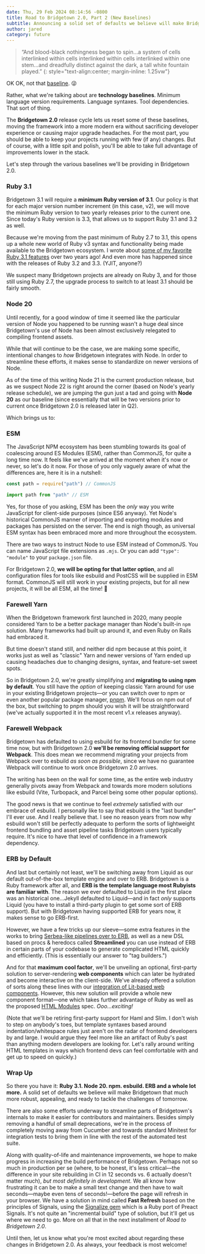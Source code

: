 ```yaml
---
date: Thu, 29 Feb 2024 08:14:56 -0800
title: Road to Bridgetown 2.0, Part 2 (New Baselines)
subtitle: Announcing a solid set of defaults we believe will make Bridgetown that much more robust, appealing, and ready to tackle the challenges of tomorrow.
author: jared
category: future
---
```


> “And blood-black nothingness began to spin…a system of cells interlinked within cells interlinked within cells interlinked within one stem…and dreadfully distinct against the dark, a tall white fountain played.”
{: style="text-align:center; margin-inline: 1.25vw"}

OK OK, not that [baseline](https://www.youtube.com/watch?v=1h-seEowtDw). 😜

Rather, what we're talking about are **technology baselines**. Minimum language version requirements. Language syntaxes. Tool dependencies. That sort of thing.

The **Bridgetown 2.0** release cycle lets us reset some of these baselines, moving the framework into a more modern era without sacrificing developer experience or causing major upgrade headaches. For the most part, you should be able to keep your projects running with few (if any) changes. But of course, with a little spit and polish, you'll be able to take full advantage of improvements lower in the stack.

Let's step through the various baselines we'll be providing in Bridgetown 2.0.

### Ruby 3.1

Bridgetown 3.1 will require a **minimum Ruby version of 3.1**. Our policy is that for each major version number increment (in this case, v2), we will move the minimum Ruby version to two yearly releases prior to the current one. Since today's Ruby version is 3.3, that allows us to support Ruby 3.1 and 3.2 as well.

Because we're moving from the past minimum of Ruby 2.7 to 3.1, this opens up a whole new world of Ruby v3 syntax and functionality being made available to the Bridgetown ecosystem. I wrote about [some of my favorite Ruby 3.1 features](https://www.fullstackruby.dev/ruby-3-fundamentals/2021/01/06/everything-you-need-to-know-about-destructuring-in-ruby-3/) over two years ago! And even more has happened since with the releases of Ruby 3.2 and 3.3. (YJIT, anyone?)

We suspect many Bridgetown projects are already on Ruby 3, and for those still using Ruby 2.7, the upgrade process to switch to at least 3.1 should be fairly smooth.

### Node 20

Until recently, for a good window of time it seemed like the particular version of Node you happened to be running wasn't a huge deal since Bridgetown's use of Node has been almost exclusively relegated to compiling frontend assets.

While that will continue to be the case, we are making some specific, intentional changes to *how* Bridgetown integrates with Node. In order to streamline these efforts, it makes sense to standardize on newer versions of Node.

As of the time of this writing Node 21 is the current production release, but as we suspect Node 22 is right around the corner (based on Node's yearly release schedule), we are jumping the gun just a tad and going with **Node 20** as our baseline (since essentially that will be two versions prior to current once Bridgetown 2.0 is released later in Q2).

Which brings us to:

### ESM

The JavaScript NPM ecosystem has been stumbling towards its goal of coalescing around ES Modules (ESM), rather than CommonJS, for quite a long time now. It feels like we've arrived at the moment when it's now or never, so let's do it now. For those of you only vaguely aware of what the differences are, here it is in a nutshell:

```js
const path = require("path") // CommonJS

import path from "path" // ESM
```

Yes, for those of you asking, ESM has been the _only_ way you write JavaScript for client-side purposes (since ES6 anyway). Yet Node's historical CommonJS manner of importing and exporting modules and packages has persisted on the server. The end is nigh though, as universal ESM syntax has been embraced more and more throughout the ecosystem.

There are two ways to instruct Node to use ESM instead of CommonJS. You can name JavaScript file extensions as `.mjs`. Or you can add `"type": "module"` to your `package.json` file.

For Bridgetown 2.0, **we will be opting for that latter option**, and all configuration files for tools like esbuild and PostCSS will be supplied in ESM format. CommonJS will still work in your existing projects, but for all new projects, it will be all ESM, all the time! 👏

### Farewell Yarn

When the Bridgetown framework first launched in 2020, many people considered Yarn to be a better package manager than Node's built-in `npm` solution. Many frameworks had built up around it, and even Ruby on Rails had embraced it.

But time doesn't stand still, and neither did npm because at this point, it works just as well as "classic" Yarn and newer versions of Yarn ended up causing headaches due to changing designs, syntax, and feature-set sweet spots.

So in Bridgetown 2.0, we're greatly simplifying and **migrating to using npm by default**. You still have the *option* of keeping classic Yarn around for use in your existing Bridgetown projects—or you can switch over to npm or even another popular package manager, [pnpm](https://pnpm.io/). We'll focus on npm out of the box, but switching to pnpm should you wish it will be straightforward (we've actually supported it in the most recent v1.x releases anyway).

### Farewell Webpack

Bridgetown has defaulted to using esbuild for its frontend bundler for some time now, but with Bridgetown 2.0 **we'll be removing official support for Webpack**. This does mean we recommend migrating your projects from Webpack over to esbuild *as soon as possible*, since we have no guarantee Webpack will continue to work once Bridgetown 2.0 arrives.

The writing has been on the wall for some time, as the entire web industry generally pivots away from Webpack and towards more modern solutions like esbuild (Vite, Turbopack, and Parcel being some other popular options).

The good news is that we continue to feel *extremely* satisfied with our embrace of esbuild. I personally like to say that esbuild is the "last bundler" I'll ever use. And I really believe that. I see no reason years from now why esbuild won't still be perfectly adequate to perform the sorts of lightweight frontend bundling and asset pipeline tasks Bridgetown users typically require. It's nice to have that level of confidence in a framework dependency.

### ERB by Default

And last but certainly not least, we'll be switching away from Liquid as our default out-of-the-box template engine and over to ERB. Bridgetown is a Ruby framework after all, and **ERB is the template language most Rubyists are familiar with**. The reason we ever defaulted to Liquid in the first place was an historical one…Jekyll defaulted to Liquid—and in fact _only_ supports Liquid (you have to install a third-party plugin to get some sort of ERB support). But with Bridgetown having supported ERB for years now, it makes sense to go ERB-first.

However, we have a few tricks up our sleeve—some extra features in the works to bring [Serbea-like pipelines over to ERB](https://www.serbea.dev/#add-pipelines-to-any-ruby-templates), as well as a new DSL based on procs & heredocs called **Streamlined** you can use instead of ERB in certain parts of your codebase to generate complicated HTML quickly and efficiently. (This is essentially our answer to "tag builders.")

And for that **maximum cool factor**, we'll be unveiling an optional, first-party solution to server-rendering **web components** which can later be hydrated and become interactive on the client-side. We've already offered a solution of sorts along these lines with our [integration of Lit-based web components](https://www.bridgetownrb.com/docs/components/lit). However, this new solution will provide a whole new component format—one which takes further advantage of Ruby as well as the proposed [HTML Modules](https://github.com/WICG/webcomponents/blob/gh-pages/proposals/html-modules-explainer.md) spec. *Ooo…exciting!*

(Note that we'll be retiring first-party support for Haml and Slim. I don't wish to step on anybody's toes, but template syntaxes based around indentation/whitespace rules just aren't on the radar of frontend developers by and large. I would argue they feel more like an artifact of Ruby's past than anything modern developers are looking for. Let's rally around writing HTML templates in ways which frontend devs can feel comfortable with and get up to speed on quickly.)

### Wrap Up

So there you have it: **Ruby 3.1. Node 20. npm. esbuild. ERB and a whole lot more.** A solid set of defaults we believe will make Bridgetown that much more robust, appealing, and ready to tackle the challenges of tomorrow.

There are also some efforts underway to streamline parts of Bridgetown's internals to make it easier for contributors and maintainers. Besides simply removing a handful of small deprecations, we're in the process of completely moving away from Cucumber and towards standard Minitest for integration tests to bring them in line with the rest of the automated test suite.

Along with quality-of-life and maintenance improvements, we hope to make progress in increasing the build performance of Bridgetown. Perhaps not so much in production per se (where, to be honest, it's less critical—the difference in your site rebuilding in CI in 12 seconds vs. 6 actually doesn't matter much), *but most definitely in development*. We all know how frustrating it can be to make a small text change and then have to wait seconds—maybe even tens of seconds!—before the page will refresh in your browser. We have a solution in mind called **Fast Refresh** based on the principles of Signals, using the [Signalize gem](https://codeberg.org/jaredwhite/signalize) which is a Ruby port of Preact Signals. It's not quite an "incremental build" type of solution, but it'll get us where we need to go. More on all that in the next installment of *Road to Bridgetown 2.0*.

Until then, let us know what you're most excited about regarding these changes in Bridgetown 2.0. As always, your feedback is most welcome!
